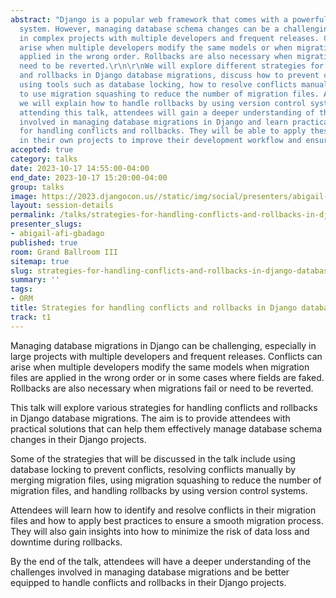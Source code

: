 ```yaml
---
abstract: "Django is a popular web framework that comes with a powerful database migration
  system. However, managing database schema changes can be a challenging task, especially
  in complex projects with multiple developers and frequent releases. Conflicts can
  arise when multiple developers modify the same models or when migration files are
  applied in the wrong order. Rollbacks are also necessary when migrations fail or
  need to be reverted.\r\n\r\nWe will explore different strategies for handling conflicts
  and rollbacks in Django database migrations, discuss how to prevent conflicts by
  using tools such as database locking, how to resolve conflicts manually and how
  to use migration squashing to reduce the number of migration files. Additionally,
  we will explain how to handle rollbacks by using version control systems and backups.\r\n\r\nBy
  attending this talk, attendees will gain a deeper understanding of the challenges
  involved in managing database migrations in Django and learn practical strategies
  for handling conflicts and rollbacks. They will be able to apply these strategies
  in their own projects to improve their development workflow and ensure data integrity."
accepted: true
category: talks
date: 2023-10-17 14:55:00-04:00
end_date: 2023-10-17 15:20:00-04:00
group: talks
image: https://2023.djangocon.us//static/img/social/presenters/abigail-afi-gbadago.png
layout: session-details
permalink: /talks/strategies-for-handling-conflicts-and-rollbacks-in-django-database-migrations/
presenter_slugs:
- abigail-afi-gbadago
published: true
room: Grand Ballroom III
sitemap: true
slug: strategies-for-handling-conflicts-and-rollbacks-in-django-database-migrations
summary: ''
tags:
- ORM
title: Strategies for handling conflicts and rollbacks in Django database migrations
track: t1
---
```


Managing database migrations in Django can be challenging, especially in large projects with multiple developers and frequent releases. Conflicts can arise when multiple developers modify the same models when migration files are applied in the wrong order or in some cases where fields are faked. Rollbacks are also necessary when migrations fail or need to be reverted.

This talk will explore various strategies for handling conflicts and rollbacks in Django database migrations. The aim is to provide attendees with practical solutions that can help them effectively manage database schema changes in their Django projects.

Some of the strategies that will be discussed in the talk include using database locking to prevent conflicts, resolving conflicts manually by merging migration files, using migration squashing to reduce the number of migration files, and handling rollbacks by using version control systems.

Attendees will learn how to identify and resolve conflicts in their migration files and how to apply best practices to ensure a smooth migration process. They will also gain insights into how to minimize the risk of data loss and downtime during rollbacks.

By the end of the talk, attendees will have a deeper understanding of the challenges involved in managing database migrations and be better equipped to handle conflicts and rollbacks in their Django projects.
